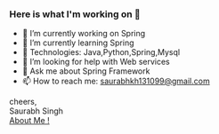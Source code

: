 ### Here is what I'm working on 👋

- 🔭 I’m currently working on Spring 
- 🌱 I’m currently learning Spring 
- 👯 Technologies: Java,Python,Spring,Mysql
- 🤔 I’m looking for help with Web services
- 💬 Ask me about Spring Framework
- 📫 How to reach me: saurabhkh131099@gmail.com

cheers,\
Saurabh Singh\
[About Me !](https://singhsonu199901999.wixsite.com/my-site)

